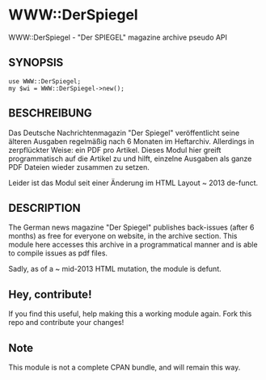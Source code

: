 WWW::DerSpiegel
===============

WWW::DerSpiegel - "Der SPIEGEL" magazine archive pseudo API

## SYNOPSIS

	use WWW::DerSpiegel;
	my $wi = WWW::DerSpiegel->new();

## BESCHREIBUNG

Das Deutsche Nachrichtenmagazin "Der Spiegel" veröffentlicht seine älteren Ausgaben
regelmäßig nach 6 Monaten im Heftarchiv. Allerdings in zerpflückter Weise: ein PDF
pro Artikel. Dieses Modul hier greift programmatisch auf die Artikel zu und hilft, 
einzelne Ausgaben als ganze PDF Dateien wieder zusammen zu setzen.

Leider ist das Modul seit einer Änderung im HTML Layout ~ 2013 de-funct.

## DESCRIPTION

The German news magazine "Der Spiegel" publishes back-issues (after 6 months) as
free for everyone on website, in the archive section. This module here accesses
this archive in a programmatical manner and is able to compile issues as pdf files.

Sadly, as of a ~ mid-2013 HTML mutation, the module is defunt.

## Hey, contribute!

If you find this useful, help making this a working module again. Fork this repo
and contribute your changes!

## Note

This module is not a complete CPAN bundle, and will remain this way.
